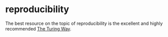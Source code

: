 # reproducibility

The best resource on the topic of reproducibility is the excellent and highly recommended [The Turing Way](https://the-turing-way.netlify.app/index.html).
